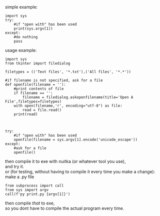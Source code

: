 simple example:
``` 
import sys
try:
    #if "open with" has been used
    print(sys.argv[1])
except:
    #do nothing
    pass
```
usage example:
``` 
import sys
from tkinter import filedialog

filetypes = (('Text files', '*.txt'),('All files', '*.*'))

#if filename is not specified, ask for a file
def openfile(filename = ''):
    #print contents of file
    if filename == '':
        filename = filedialog.askopenfilename(title='Open A File',filetypes=filetypes)
    with open(filename,'r', encoding="utf-8") as file:
        read = file.read()
    print(read)



try:
    #if "open with" has been used
    openfile(filename = sys.argv[1].encode('unicode_escape'))
except:
    #ask for a file
    openfile()

```
then compile it to exe with nuitka (or whatever tool you use),<br>
and try it. 
<br>or (for testing, without having to compile it every time you make a change):<br>
make a .py file 
```
from subprocess import call
from sys import argv
call(f'py print.py {argv[1]}')
```
then compile *that* to exe,<br>
so you dont have to compile the actual program every time.

